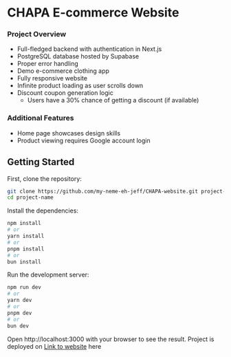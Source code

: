 
# CHAPA E-commerce Website

### Project Overview

- Full-fledged backend with authentication in Next.js
- PostgreSQL database hosted by Supabase
- Proper error handling
- Demo e-commerce clothing app
- Fully responsive website
- Infinite product loading as user scrolls down
- Discount coupon generation logic
  - Users have a 30% chance of getting a discount (if available)

### Additional Features

- Home page showcases design skills
- Product viewing requires Google account login



## Getting Started

First, clone the repository:

```bash
git clone https://github.com/my-neme-eh-jeff/CHAPA-website.git project-name
cd project-name
```


Install the dependencies:

```bash
npm install
# or
yarn install
# or
pnpm install
# or
bun install
```

Run the development server:

```bash
npm run dev
# or
yarn dev
# or
pnpm dev
# or
bun dev
```

Open http://localhost:3000 with your browser to see the result. Project is deployed on [Link to website](https://chapa-gucci.vercel.app/) here 
